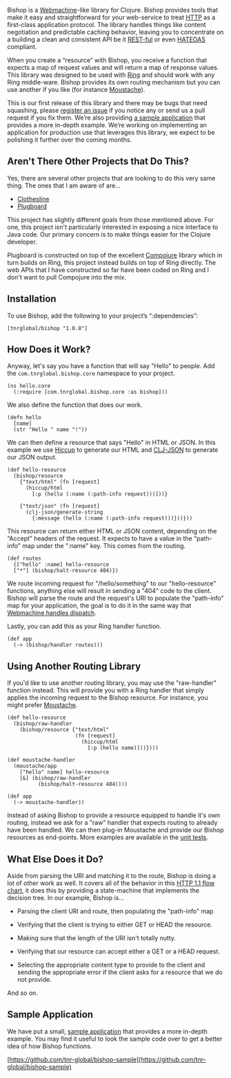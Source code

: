 Bishop is a [Webmachine](http://wiki.basho.com/Webmachine.html)-like
library for Clojure. Bishop provides tools that make it easy and
straightforward for your web-service to treat
[HTTP](http://en.wikipedia.org/wiki/Hypertext_Transfer_Protocol) as a
first-class application protocol. The library handles things like
content negotiation and predictable caching behavior, leaving you to
concentrate on a building a clean and consistent API be it
[REST-ful](http://en.wikipedia.org/wiki/REST) or even
[HATEOAS](http://en.wikipedia.org/wiki/HATEOAS) compliant.

When you create a “resource” with Bishop, you receive a function that
expects a map of request values and will return a map of response
values. This library was designed to be used with
[Ring](https://github.com/mmcgrana/ring) and should work with any Ring
middle-ware. Bishop provides its own routing mechanism but you can use
another if you like (for instance
[Moustache](https://github.com/cgrand/moustache)).

This is our first release of this library and there may be bugs that
need squashing, please
[register an issue](https://github.com/tnr-global/bishop/issues) if
you notice any or send us a pull request if you fix them. We’re also
providing
[a sample application](https://github.com/tnr-global/bishop-sample)
that provides a more in-depth example. We’re working on implementing
an application for production use that leverages this library, we
expect to be polishing it further over the coming months.

## Aren't There Other Projects that Do This?

Yes, there are several other projects that are looking to do this
very same thing. The ones that I am aware of are...

*  [Clothesline](https://github.com/banjiewen/Clothesline)
*  [Plugboard](https://github.com/malcolmsparks/plugboard)

This project has slightly different goals from those mentioned
above. For one, this project isn't particularly interested in
exposing a nice interface to Java code. Our primary concern is to
make things easier for the Clojure developer.

Plugboard is constructed on top of the excellent
[Compojure](https://github.com/weavejester/compojure) library which in
turn builds on Ring, this project instead builds on top of Ring
directly. The web APIs that I have constructed so far have been coded
on Ring and I don't want to pull Compojure into the mix.

## Installation

To use Bishop, add the following to your project’s “:dependencies”:

```
[tnrglobal/bishop "1.0.8"]
```

## How Does it Work?

Anyway, let's say you have a function that will say "Hello" to
people. Add the `com.tnrglobal.bishop.core` namespace to your project.

```
(ns hello.core
  (:require [com.tnrglobal.bishop.core :as bishop]))
```
We also define the function that does our work.

```
(defn hello
  [name]
  (str "Hello " name "!"))
```

We can then define a resource that says "Hello" in HTML or JSON. In
this example we use [Hiccup](https://github.com/weavejester/hiccup) to
generate our HTML and [CLJ-JSON](https://github.com/mmcgrana/clj-json)
to generate our JSON output.

```
(def hello-resource
  (bishop/resource
    {"text/html" (fn [request]
      (hiccup/html
        [:p (hello (:name (:path-info request)))]))}

    {"text/json" (fn [request]
      (clj-json/generate-string
        {:message (hello (:name (:path-info request)))}))}))
```

This resource can return either HTML or JSON content, depending on the
“Accept” headers of the request. It expects to have a value in the
"path-info" map under the ":name" key. This comes from the routing.

```
(def routes
  {["hello" :name] hello-resource
  ["*"] (bishop/halt-resource 404)})
```

We route incoming request for "/hello/something" to our
"hello-resource" functions, anything else will result in sending a
"404" code to the client. Bishop will parse the route and the
request's URI to populate the "path-info" map for your application,
the goal is to do it in the same way that
[Webmachine handles dispatch](http://wiki.basho.com/Webmachine-Dispatching.html).

Lastly, you can add this as your Ring handler function.

```
(def app
  (-> (bishop/handler routes)))
```

## Using Another Routing Library


If you'd like to use another routing library, you may use the
"raw-handler" function instead. This will provide you with a Ring
handler that simply applies the incoming request to the Bishop
resource. For instance, you might prefer
[Moustache](https://github.com/cgrand/moustache).

    (def hello-resource
	  (bishop/raw-handler
	    (bishop/resource {"text/html"
		                  (fn [request]
						    (hiccup/html
							  [:p (hello name)]))})))

    (def moustache-handler
	  (moustache/app
	    ["hello" name] hello-resource
		[&] (bishop/raw-handler
		      (bishop/halt-resource 404))))

	(def app
	  (-> moustache-handler))

Instead of asking Bishop to provide a resource equipped to handle it's
own routing, instead we ask for a "raw" handler that expects routing
to already have been handled. We can then plug-in Moustache and
provide our Bishop resources as end-points. More examples are
available in the
[unit tests](https://github.com/tnr-global/bishop/blob/master/test/com/tnrglobal/bishop/test/core.clj#L25).

## What Else Does it Do?

Aside from parsing the URI and matching it to the route, Bishop is
doing a lot of other work as well. It covers all of the behavior in
this
[HTTP 1.1 flow chart](http://wiki.basho.com/Webmachine-Diagram.html),
it does this by providing a state-machine that implements the decision
tree. In our example, Bishop is...

* Parsing the client URI and route, then populating the "path-info"
map

* Verifying that the client is trying to either GET or HEAD the
resource.

* Making sure that the length of the URI isn't totally nutty.

* Verifying that our resource can accept either a GET or a HEAD
request.

* Selecting the appropriate content type to provide to the client and
sending the appropriate error if the client asks for a resource that
we do not provide.

And so on.

## Sample Application

We have put a small,
[sample application](https://github.com/tnr-global/bishop-sample) that
provides a more in-depth example. You may find it useful to look the
sample code over to get a better idea of how Bishop functions.

[https://github.com/tnr-global/bishop-sample](https://github.com/tnr-global/bishop-sample)
